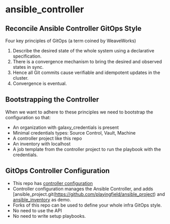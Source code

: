 # ansible_controller

## Reconcile Ansible Controller GitOps Style

Four key principles of GitOps (a term coined by WeaveWorks)

1. Describe the desired state of the whole system using a declarative specification.
1. There is a convergence mechanism to bring the desired and observed states in sync.
1. Hence all Git commits cause verifiable and idempotent updates in the cluster.
1. Convergence is eventual.

## Bootstrapping the Controller

When we want to adhere to these principles we need to bootstrap the configuration so that:

- An organization with galaxy_credentials is present
- Minimal credentials types: Source Control, Vault, Machine
- A controller project like this repo
- An inventory with localhost
- A job template from the controller project to run the playbook with the credentials.

## GitOps Controller Configuration

- This repo has [controller configuration](https://github.com/playingfield/ansible_controller/tree/main/inventory/group_vars/controller)
- Controller configuration manages the Ansible Controller, and adds [ansible_project.git(https://github.com/playingfield/ansible_project) and [ansible_inventory](https://github.com/playingfield/ansible_inventory) as demo.
- Forks of this repo can be used to define your whole infra GitOps style.
- No need to use the API
- No need to write setup playbooks.
